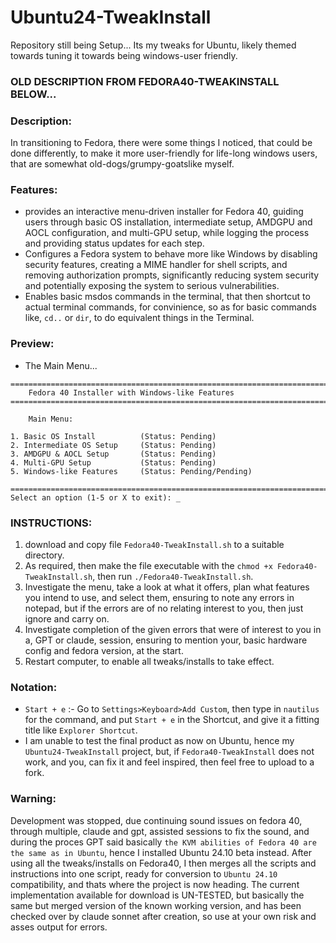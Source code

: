 # Ubuntu24-TweakInstall
Repository still being Setup...
Its my tweaks for Ubuntu, likely themed towards tuning it towards being windows-user friendly.

### OLD DESCRIPTION FROM FEDORA40-TWEAKINSTALL BELOW...
### Description:
In transitioning to Fedora, there were some things I noticed, that could be done differently, to make it more user-friendly for life-long windows users, that are somewhat old-dogs/grumpy-goatslike myself. 

### Features:
- provides an interactive menu-driven installer for Fedora 40, guiding users through basic OS installation, intermediate setup, AMDGPU and AOCL configuration, and multi-GPU setup, while logging the process and providing status updates for each step.
- Configures a Fedora system to behave more like Windows by disabling security features, creating a MIME handler for shell scripts, and removing authorization prompts, significantly reducing system security and potentially exposing the system to serious vulnerabilities.
- Enables basic msdos commands in the terminal, that then shortcut to actual terminal commands, for convinience, so as for basic commands like, `cd..` or `dir`, to do equivalent things in the Terminal.

### Preview:
- The Main Menu...
```
================================================================================
    Fedora 40 Installer with Windows-like Features
================================================================================

    Main Menu:

1. Basic OS Install          (Status: Pending)
2. Intermediate OS Setup     (Status: Pending)
3. AMDGPU & AOCL Setup       (Status: Pending)
4. Multi-GPU Setup           (Status: Pending)
5. Windows-like Features     (Status: Pending/Pending)

================================================================================
Select an option (1-5 or X to exit): _
```

### INSTRUCTIONS:
1) download and copy file `Fedora40-TweakInstall.sh` to a suitable directory.
2) As required, then make the file executable with the  `chmod +x Fedora40-TweakInstall.sh`, then run `./Fedora40-TweakInstall.sh`.
3) Investigate the menu, take a look at what it offers, plan what features you intend to use, and select them, ensuring to note any errors in notepad, but if the errors are of no relating interest to you, then just ignore and carry on.
4) Investigate completion of the given errors that were of interest to you in a, GPT or claude, session, ensuring to mention your, basic hardware config and fedora version, at the start. 
5) Restart computer, to enable all tweaks/installs to take effect.

### Notation:
- `Start + e` :- Go to `Settings>Keyboard>Add Custom`, then type in `nautilus` for the command, and put `Start + e` in the Shortcut, and give it a fitting title like `Explorer Shortcut`. 
- I am unable to test the final product as now on Ubuntu, hence my `Ubuntu24-TweakInstall` project, but, if `Fedora40-TweakInstall` does not work, and you, can fix it and feel inspired, then feel free to upload to a fork.

### Warning:
Development was stopped, due continuing sound issues on fedora 40, through multiple, claude and gpt, assisted sessions to fix the sound, and during the proces GPT said basically `the KVM abilities of Fedora 40 are the same as in Ubuntu`, hence I installed Ubuntu 24.10 beta instead. After using all the tweaks/installs on Fedora40, I then merges all the scripts and instructions into one script, ready for conversion to `Ubuntu 24.10` compatibility, and thats where the project is now heading. The current implementation available for download is UN-TESTED, but basically the same but merged version of the known working version, and has been checked over by claude sonnet after creation, so use at your own risk and asses output for errors.
